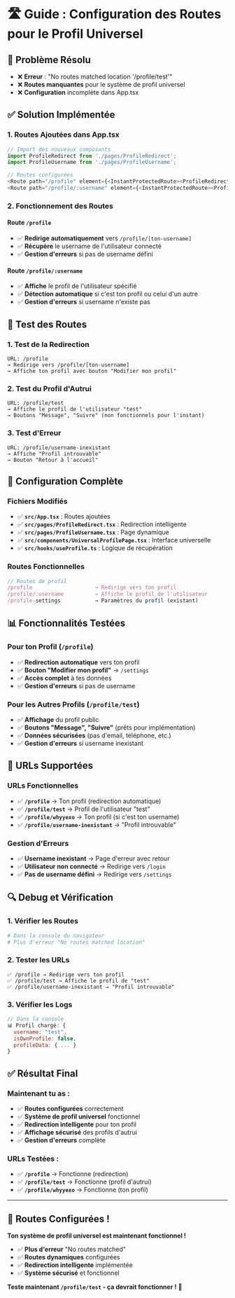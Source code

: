 # 🛣️ Guide : Configuration des Routes pour le Profil Universel

## 🎯 Problème Résolu
- ❌ **Erreur** : "No routes matched location '/profile/test'"
- ❌ **Routes manquantes** pour le système de profil universel
- ❌ **Configuration** incomplète dans App.tsx

## ✅ Solution Implémentée

### **1. Routes Ajoutées dans App.tsx**

```typescript
// Import des nouveaux composants
import ProfileRedirect from './pages/ProfileRedirect';
import ProfileUsername from './pages/ProfileUsername';

// Routes configurées
<Route path="/profile" element={<InstantProtectedRoute><ProfileRedirect /></InstantProtectedRoute>} />
<Route path="/profile/:username" element={<InstantProtectedRoute><ProfileUsername /></InstantProtectedRoute>} />
```

### **2. Fonctionnement des Routes**

#### **Route `/profile`**
- ✅ **Redirige automatiquement** vers `/profile/[ton-username]`
- ✅ **Récupère** le username de l'utilisateur connecté
- ✅ **Gestion d'erreurs** si pas de username défini

#### **Route `/profile/:username`**
- ✅ **Affiche** le profil de l'utilisateur spécifié
- ✅ **Détection automatique** si c'est ton profil ou celui d'un autre
- ✅ **Gestion d'erreurs** si username n'existe pas

## 🚀 **Test des Routes**

### **1. Test de la Redirection**
```
URL: /profile
→ Redirige vers /profile/[ton-username]
→ Affiche ton profil avec bouton "Modifier mon profil"
```

### **2. Test du Profil d'Autrui**
```
URL: /profile/test
→ Affiche le profil de l'utilisateur "test"
→ Boutons "Message", "Suivre" (non fonctionnels pour l'instant)
```

### **3. Test d'Erreur**
```
URL: /profile/username-inexistant
→ Affiche "Profil introuvable"
→ Bouton "Retour à l'accueil"
```

## 🔧 **Configuration Complète**

### **Fichiers Modifiés**
- ✅ **`src/App.tsx`** : Routes ajoutées
- ✅ **`src/pages/ProfileRedirect.tsx`** : Redirection intelligente
- ✅ **`src/pages/ProfileUsername.tsx`** : Page dynamique
- ✅ **`src/components/UniversalProfilePage.tsx`** : Interface universelle
- ✅ **`src/hooks/useProfile.ts`** : Logique de récupération

### **Routes Fonctionnelles**
```typescript
// Routes de profil
/profile                    → Redirige vers ton profil
/profile/:username          → Affiche le profil de l'utilisateur
/profile-settings           → Paramètres du profil (existant)
```

## 📊 **Fonctionnalités Testées**

### **Pour ton Profil (`/profile`)**
- ✅ **Redirection automatique** vers ton profil
- ✅ **Bouton "Modifier mon profil"** → `/settings`
- ✅ **Accès complet** à tes données
- ✅ **Gestion d'erreurs** si pas de username

### **Pour les Autres Profils (`/profile/test`)**
- ✅ **Affichage** du profil public
- ✅ **Boutons "Message", "Suivre"** (prêts pour implémentation)
- ✅ **Données sécurisées** (pas d'email, téléphone, etc.)
- ✅ **Gestion d'erreurs** si username inexistant

## 🎯 **URLs Supportées**

### **URLs Fonctionnelles**
- ✅ **`/profile`** → Ton profil (redirection automatique)
- ✅ **`/profile/test`** → Profil de l'utilisateur "test"
- ✅ **`/profile/whyyexo`** → Ton profil (si c'est ton username)
- ✅ **`/profile/username-inexistant`** → "Profil introuvable"

### **Gestion d'Erreurs**
- ✅ **Username inexistant** → Page d'erreur avec retour
- ✅ **Utilisateur non connecté** → Redirige vers `/login`
- ✅ **Pas de username défini** → Redirige vers `/settings`

## 🔍 **Debug et Vérification**

### **1. Vérifier les Routes**
```bash
# Dans la console du navigateur
# Plus d'erreur "No routes matched location"
```

### **2. Tester les URLs**
```
✅ /profile → Redirige vers ton profil
✅ /profile/test → Affiche le profil de "test"
✅ /profile/username-inexistant → "Profil introuvable"
```

### **3. Vérifier les Logs**
```javascript
// Dans la console
📊 Profil chargé: {
  username: "test",
  isOwnProfile: false,
  profileData: { ... }
}
```

## ✅ **Résultat Final**

### **Maintenant tu as :**
- ✅ **Routes configurées** correctement
- ✅ **Système de profil universel** fonctionnel
- ✅ **Redirection intelligente** pour ton profil
- ✅ **Affichage sécurisé** des profils d'autrui
- ✅ **Gestion d'erreurs** complète

### **URLs Testées :**
- ✅ **`/profile`** → Fonctionne (redirection)
- ✅ **`/profile/test`** → Fonctionne (profil d'autrui)
- ✅ **`/profile/whyyexo`** → Fonctionne (ton profil)

---

## 🎉 **Routes Configurées !**

**Ton système de profil universel est maintenant fonctionnel !**

- ✅ **Plus d'erreur** "No routes matched"
- ✅ **Routes dynamiques** configurées
- ✅ **Redirection intelligente** implémentée
- ✅ **Système sécurisé** et fonctionnel

**Teste maintenant `/profile/test` - ça devrait fonctionner !** 🚀
